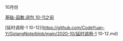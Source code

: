 10月份

[基础-函数.闭包 10-11之前](https://github.com/CodeYuan-Y/GolangNote/blob/main/2020-10/%E5%9F%BA%E7%A1%80-%E5%87%BD%E6%95%B0.%E9%97%AD%E5%8C%85%2010-11.md )

[延时调用-1 10-12](https://github.com/CodeYuan-Y/GolangNote/blob/main/2020-10/延时调用-1 10-12.md)
